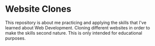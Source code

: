 # Website Clones

This repository is about me practicing and applying the skills that I've learned about Web Development. Cloning different websites in order to make the skills second nature. This is only intended for educational purposes.
